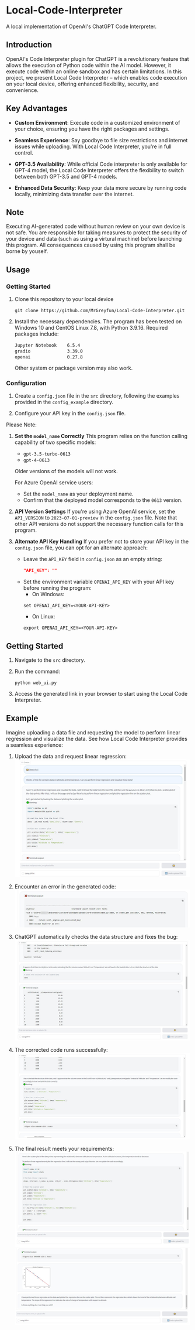 # Local-Code-Interpreter
A local implementation of OpenAI's ChatGPT Code Interpreter.

## Introduction

OpenAI's Code Interpreter plugin for ChatGPT is a revolutionary feature that allows the execution of Python code within the AI model. However, it execute code within an online sandbox and has certain limitations. In this project, we present Local Code Interpreter – which enables code execution on your local device, offering enhanced flexibility, security, and convenience.

## Key Advantages

- **Custom Environment**: Execute code in a customized environment of your choice, ensuring you have the right packages and settings.

- **Seamless Experience**: Say goodbye to file size restrictions and internet issues while uploading. With Local Code Interpreter, you're in full control.

- **GPT-3.5 Availability**: While official Code interpreter is only available for GPT-4 model, the Local Code Interpreter offers the flexibility to switch between both GPT-3.5 and GPT-4 models.

- **Enhanced Data Security**: Keep your data more secure by running code locally, minimizing data transfer over the internet.

## Note
Executing AI-generated code without human review on your own device is not safe. You are responsible for taking measures to protect the security of your device and data (such as using a virtural machine) before launching this program. All consequences caused by using this program shall be borne by youself.

## Usage

### Getting Started

1. Clone this repository to your local device
   ```shell
   git clone https://github.com/MrGreyfun/Local-Code-Interpreter.git
   ```

2. Install the necessary dependencies. The program has been tested on Windows 10 and CentOS Linux 7.8, with Python 3.9.16. Required packages include:
   ```text
   Jupyter Notebook    6.5.4
   gradio              3.39.0
   openai              0.27.8
   ```
   Other system or package version may also work.
### Configuration

1. Create a `config.json` file in the `src` directory, following the examples provided in the `config_example` directory.

2. Configure your API key in the `config.json` file.

Please Note:
1. **Set the `model_name` Correctly**
    This program relies on the function calling capability of two specific models:
    - `gpt-3.5-turbo-0613`
    - `gpt-4-0613`

    Older versions of the models will not work. 

    For Azure OpenAI service users:
    - Set the `model_name` as your deployment name.
    - Confirm that the deployed model corresponds to the `0613` version.

2. **API Version Settings**
    If you're using Azure OpenAI service, set the `API_VERSION` to `2023-07-01-preview` in the `config.json` file. Note that other API versions do not support the necessary function calls for this program.

3. **Alternate API Key Handling**
    If you prefer not to store your API key in the `config.json` file, you can opt for an alternate approach:
    - Leave the `API_KEY` field in `config.json` as an empty string:
        ```json
        "API_KEY": ""
        ```
    - Set the environment variable `OPENAI_API_KEY` with your API key before running the program:
        - On Windows:
        ```shell
        set OPENAI_API_KEY=<YOUR-API-KEY>
        ```
        - On Linux:
        ```shell
        export OPENAI_API_KEY=<YOUR-API-KEY>
        ```

## Getting Started

1. Navigate to the `src` directory.

2. Run the command:
   ```shell
   python web_ui.py
   ```

3. Access the generated link in your browser to start using the Local Code Interpreter.

## Example

Imagine uploading a data file and requesting the model to perform linear regression and visualize the data. See how Local Code Interpreter provides a seamless experience:

1. Upload the data and request linear regression:
   ![Example 1](example_img/1.jpg)

2. Encounter an error in the generated code:
   ![Example 2](example_img/2.jpg)

3. ChatGPT automatically checks the data structure and fixes the bug:
   ![Example 3](example_img/3.jpg)

4. The corrected code runs successfully:
   ![Example 4](example_img/4.jpg)

5. The final result meets your requirements:
   ![Example 5](example_img/5.jpg)
   ![Example 6](example_img/6.jpg)




